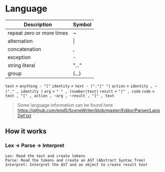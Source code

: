 # Language
|Description             |Symbol|
|-------------------------|-----|
|repeat zero or more times|  ~  |
|alternation              | \|  |
|concatenation            |  ,  |
|exception                |  -  |
|string literal           |"..."|
|group                    |(...)|

`text` = `anything - "["`
`identity` = `text - ("."|" ")`
`action` = `identity , ~("." , identity )`
`arg` = `" " , (number|text)`
`result` = `"|" , code`
`code` = `text , "[" , action , ~arg , ~result , "]" , text`
> Some language information can be found here
https://github.com/end5/SceneWriter/blob/master/Editor/Parser/LangDef.txt

## How it works
### Lex -> Parse -> Interpret
    Lex: Read the text and create tokens
    Parse: Read the tokens and create an AST (Abstract Syntax Tree)
    Interpret: Interpret the AST and an object to create result text
